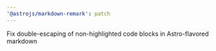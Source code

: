 ```yaml
---
'@astrojs/markdown-remark': patch
---
```


Fix double-escaping of non-highlighted code blocks in Astro-flavored markdown

